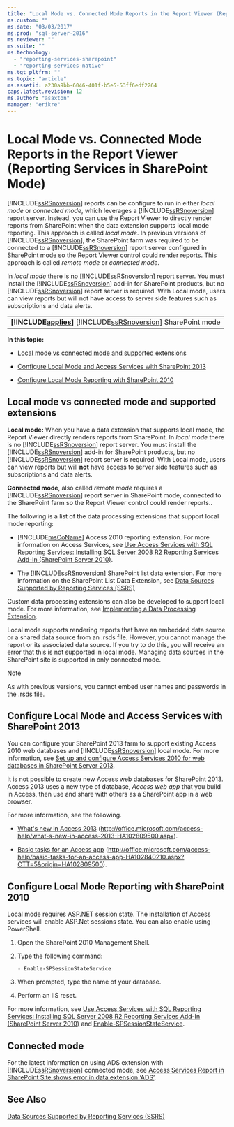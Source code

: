 ```yaml
---
title: "Local Mode vs. Connected Mode Reports in the Report Viewer (Reporting Services in SharePoint Mode) | Microsoft Docs"
ms.custom: ""
ms.date: "03/03/2017"
ms.prod: "sql-server-2016"
ms.reviewer: ""
ms.suite: ""
ms.technology: 
  - "reporting-services-sharepoint"
  - "reporting-services-native"
ms.tgt_pltfrm: ""
ms.topic: "article"
ms.assetid: a230a9bb-6046-401f-b5e5-53ff6edf2264
caps.latest.revision: 12
ms.author: "asaxton"
manager: "erikre"
---
```

# Local Mode vs. Connected Mode Reports in the Report Viewer (Reporting Services in SharePoint Mode)
  [!INCLUDE[ssRSnoversion](../../../advanced-analytics/r-services/includes/ssrsnoversion-md.md)] reports can be configure to run in either *local mode* or *connected mode*, which leverages a [!INCLUDE[ssRSnoversion](../../../advanced-analytics/r-services/includes/ssrsnoversion-md.md)] report server. Instead, you can use the Report Viewer to directly render reports from SharePoint when the data extension supports local mode reporting. This approach is called *local mode*. In previous versions of [!INCLUDE[ssRSnoversion](../../../advanced-analytics/r-services/includes/ssrsnoversion-md.md)], the SharePoint farm was required to be connected to a [!INCLUDE[ssRSnoversion](../../../advanced-analytics/r-services/includes/ssrsnoversion-md.md)] report server configured in SharePoint mode so the Report Viewer control could render reports. This approach is called *remote mode* or *connected mode*.  
  
 In *local mode* there is no [!INCLUDE[ssRSnoversion](../../../advanced-analytics/r-services/includes/ssrsnoversion-md.md)] report server. You must install the [!INCLUDE[ssRSnoversion](../../../advanced-analytics/r-services/includes/ssrsnoversion-md.md)] add-in for SharePoint products, but no [!INCLUDE[ssRSnoversion](../../../advanced-analytics/r-services/includes/ssrsnoversion-md.md)] report server is required. With Local mode, users can view reports but will not have access to server side features such as subscriptions and data alerts.  
  
||  
|-|  
|**[!INCLUDE[applies](../../../analysis-services/includes/applies-md.md)]**  [!INCLUDE[ssRSnoversion](../../../advanced-analytics/r-services/includes/ssrsnoversion-md.md)] SharePoint mode|  
  
 **In this topic:**  
  
-   [Local mode vs connected mode and supported extensions](#bkmk_local_vs_connected)  
  
-   [Configure Local Mode and Access Services with SharePoint 2013](#bkmk_local_mode_sharepoint2013)  
  
-   [Configure Local Mode Reporting with SharePoint 2010](#bkmk_local_mode_sharepoint2010)  
  
##  <a name="bkmk_local_vs_connected"></a> Local mode vs connected mode and supported extensions  
 **Local mode:** When you have a data extension that supports local mode, the Report Viewer directly renders reports from SharePoint. In *local mode* there is no [!INCLUDE[ssRSnoversion](../../../advanced-analytics/r-services/includes/ssrsnoversion-md.md)] report server. You must install the [!INCLUDE[ssRSnoversion](../../../advanced-analytics/r-services/includes/ssrsnoversion-md.md)] add-in for SharePoint products, but no [!INCLUDE[ssRSnoversion](../../../advanced-analytics/r-services/includes/ssrsnoversion-md.md)] report server is required. With Local mode, users can view reports but will **not** have access to server side features such as subscriptions and data alerts.  
  
 **Connected mode**, also called *remote mode* requires a [!INCLUDE[ssRSnoversion](../../../advanced-analytics/r-services/includes/ssrsnoversion-md.md)] report server in SharePoint mode, connected to the SharePoint farm so the Report Viewer control could render reports..  
  
 The following is a list of the data processing extensions that support local mode reporting:  
  
-   [!INCLUDE[msCoName](../../../advanced-analytics/r-services/tutorials/includes/msconame-md.md)] Access 2010 reporting extension. For more information on Access Services, see [Use Access Services with SQL Reporting Services: Installing SQL Server 2008 R2 Reporting Services Add-In (SharePoint Server 2010)](http://go.microsoft.com/fwlink/?LinkId=192686).  
  
-   The [!INCLUDE[ssRSnoversion](../../../advanced-analytics/r-services/includes/ssrsnoversion-md.md)] SharePoint list data extension. For more information on the SharePoint List Data Extension, see [Data Sources Supported by Reporting Services &#40;SSRS&#41;](../../../reporting-services/report-data/data-sources-supported-by-reporting-services-ssrs.md)  
  
 Custom data processing extensions can also be developed to support local mode. For more information, see [Implementing a Data Processing Extension](../../../reporting-services/extensions/data-processing/implementing-a-data-processing-extension.md).  
  
 Local mode supports rendering reports that have an embedded data source or a shared data source from an .rsds file. However, you cannot manage the report or its associated data source. If you try to do this, you will receive an error that this is not supported in local mode. Managing data sources in the SharePoint site is supported in only connected mode.  
  
> [!NOTE]  
>  As with previous versions, you cannot embed user names and passwords in the .rsds file.  
  
##  <a name="bkmk_local_mode_sharepoint2013"></a> Configure Local Mode and Access Services with SharePoint 2013  
 You can configure your SharePoint 2013 farm to support existing Access 2010 web databases and [!INCLUDE[ssRSnoversion](../../../advanced-analytics/r-services/includes/ssrsnoversion-md.md)] local mode. For more information, see [Set up and configure Access Services 2010 for web databases in SharePoint Server 2013](http://technet.microsoft.com/library/ee748653\(office.15\).aspx).  
  
 It is not possible to create new Access web databases for SharePoint 2013. Access 2013 uses a new type of database, *Access web app* that you build in Access, then use and share with others as a SharePoint app in a web browser.  
  
 For more information, see the following.  
  
-   [What's new in Access 2013](http://office.microsoft.com/access-help/what-s-new-in-access-2013-HA102809500.aspx) (http://office.microsoft.com/access-help/what-s-new-in-access-2013-HA102809500.aspx).  
  
-   [Basic tasks for an Access app](http://office.microsoft.com/access-help/basic-tasks-for-an-access-app-HA102840210.aspx?CTT=5&origin=HA102809500) (http://office.microsoft.com/access-help/basic-tasks-for-an-access-app-HA102840210.aspx?CTT=5&origin=HA102809500).  
  
##  <a name="bkmk_local_mode_sharepoint2010"></a> Configure Local Mode Reporting with SharePoint 2010  
 Local mode requires ASP.NET session state. The installation of Access services will enable ASP.Net sessions state. You can also enable using PowerShell.  
  
1.  Open the SharePoint 2010 Management Shell.  
  
2.  Type the following command:  
  
    ```  
    - Enable-SPSessionStateService  
    ```  
  
3.  When prompted, type the name of your database.  
  
4.  Perform an IIS reset.  
  
 For more information, see [Use Access Services with SQL Reporting Services: Installing SQL Server 2008 R2 Reporting Services Add-In (SharePoint Server 2010)](http://go.microsoft.com/fwlink/?LinkId=192686) and [Enable-SPSessionStateService](http://technet.microsoft.com/library/ff607857\(v=office.15\).aspx).  
  
## Connected mode  
 For the latest information on using ADS extension with [!INCLUDE[ssRSnoversion](../../../advanced-analytics/r-services/includes/ssrsnoversion-md.md)] connected mode, see [Access Services Report in SharePoint Site shows error in data extension ‘ADS’](http://social.technet.microsoft.com/wiki/contents/articles/25298.access-services-report-in-sharepoint-site-shows-error-in-data-extension-ads.aspx).  
  
## See Also  
 [Data Sources Supported by Reporting Services &#40;SSRS&#41;](../../../reporting-services/report-data/data-sources-supported-by-reporting-services-ssrs.md)  
  
  